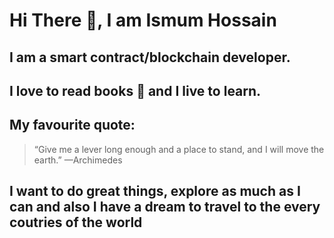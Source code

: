 # Hi There :wave:, I am Ismum Hossain

I am a smart contract/blockchain developer.
---

I love to read books :book: and I live to learn.
---

My favourite quote:
---

>“Give me a lever long enough and a place to stand, and I will
move the earth.”
—Archimedes


I want to do great things, explore as much as I can and also I have a dream to travel to the every coutries of the world
---
